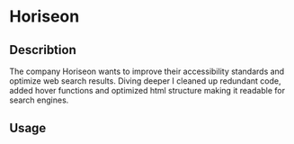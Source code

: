 # Horiseon

## Describtion

The company Horiseon wants to improve their accessibility standards and optimize web search results. 
Diving deeper I cleaned up redundant code, added hover functions and optimized html structure making it readable for search engines. 

## Usage

